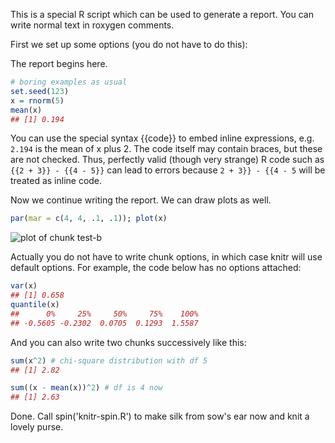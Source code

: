 This is a special R script which can be used to generate a report. You can
write normal text in roxygen comments.

First we set up some options (you do not have to do this):



The report begins here.


```r
# boring examples as usual
set.seed(123)
x = rnorm(5)
mean(x)
## [1] 0.194
```

You can use the special syntax {{code}} to embed inline expressions, e.g.
`2.194`
is the mean of x plus 2.
The code itself may contain braces, but these are not checked.  Thus,
perfectly valid (though very strange) R code such as `{{2 + 3}} - {{4 - 5}}`
can lead to errors because `2 + 3}} - {{4 - 5` will be treated as inline code.

Now we continue writing the report. We can draw plots as well.


```r
par(mar = c(4, 4, .1, .1)); plot(x)
```

![plot of chunk test-b](figure/test-b-1.png)

Actually you do not have to write chunk options, in which case knitr will use
default options. For example, the code below has no options attached:


```r
var(x)
## [1] 0.658
quantile(x)
##      0%     25%     50%     75%    100% 
## -0.5605 -0.2302  0.0705  0.1293  1.5587
```

And you can also write two chunks successively like this:


```r
sum(x^2) # chi-square distribution with df 5
## [1] 2.82
```

```r
sum((x - mean(x))^2) # df is 4 now
## [1] 2.63
```

Done. Call spin('knitr-spin.R') to make silk from sow's ear now and knit a
lovely purse.
